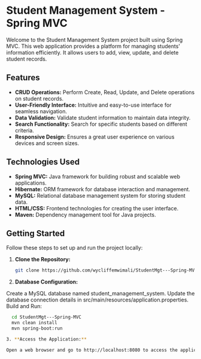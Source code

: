 # Student Management System - Spring MVC

Welcome to the Student Management System project built using Spring MVC. This web application provides a platform for managing students' information efficiently. It allows users to add, view, update, and delete student records.

## Features

- **CRUD Operations:** Perform Create, Read, Update, and Delete operations on student records.
- **User-Friendly Interface:** Intuitive and easy-to-use interface for seamless navigation.
- **Data Validation:** Validate student information to maintain data integrity.
- **Search Functionality:** Search for specific students based on different criteria.
- **Responsive Design:** Ensures a great user experience on various devices and screen sizes.

## Technologies Used

- **Spring MVC:** Java framework for building robust and scalable web applications.
- **Hibernate:** ORM framework for database interaction and management.
- **MySQL:** Relational database management system for storing student data.
- **HTML/CSS:** Frontend technologies for creating the user interface.
- **Maven:** Dependency management tool for Java projects.

## Getting Started

Follow these steps to set up and run the project locally:

1. **Clone the Repository:**
   ```bash
   git clone https://github.com/wycliffemwimali/StudentMgt---Spring-MVC.git
   
2. **Database Configuration:**

  Create a MySQL database named student_management_system.
  Update the database connection details in src/main/resources/application.properties.
  Build and Run:
  ```bash
    cd StudentMgt---Spring-MVC
    mvn clean install
    mvn spring-boot:run

3. **Access the Application:**

Open a web browser and go to http://localhost:8080 to access the application.
